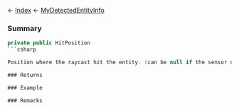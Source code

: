 ← [Index](Api-Index) ← [MyDetectedEntityInfo](Sandbox.ModAPI.Ingame.MyDetectedEntityInfo)

### Summary

```csharp
private public HitPosition
```csharp

Position where the raycast hit the entity. (can be null if the sensor didn't use a raycast)

### Returns

### Example

### Remarks

